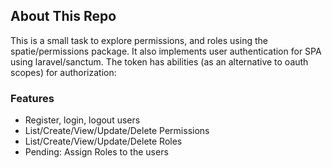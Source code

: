 ## About This Repo

This is a small task to explore permissions, and roles using the spatie/permissions package. It also implements user authentication for SPA using laravel/sanctum. The token has abilities (as an alternative to oauth scopes) for authorization:

### Features
- Register, login, logout users
- List/Create/View/Update/Delete Permissions
- List/Create/View/Update/Delete Roles
- Pending: Assign Roles to the users
